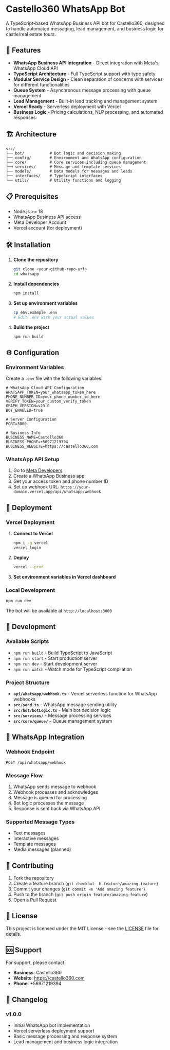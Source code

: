 # Castello360 WhatsApp Bot

A TypeScript-based WhatsApp Business API bot for Castello360, designed to handle automated messaging, lead management, and business logic for castle/real estate tours.

## 🚀 Features

- **WhatsApp Business API Integration** - Direct integration with Meta's WhatsApp Cloud API
- **TypeScript Architecture** - Full TypeScript support with type safety
- **Modular Service Design** - Clean separation of concerns with services for different functionalities
- **Queue System** - Asynchronous message processing with queue management
- **Lead Management** - Built-in lead tracking and management system
- **Vercel Ready** - Serverless deployment with Vercel
- **Business Logic** - Pricing calculations, NLP processing, and automated responses

## 🏗️ Architecture

```
src/
├── bot/           # Bot logic and decision making
├── config/        # Environment and WhatsApp configuration
├── core/          # Core services including queue management
├── services/      # Message and template services
├── models/        # Data models for messages and leads
├── interfaces/    # TypeScript interfaces
└── utils/         # Utility functions and logging
```

## 📋 Prerequisites

- Node.js >= 18
- WhatsApp Business API access
- Meta Developer Account
- Vercel account (for deployment)

## 🛠️ Installation

1. **Clone the repository**
   ```bash
   git clone <your-github-repo-url>
   cd whatsapp
   ```

2. **Install dependencies**
   ```bash
   npm install
   ```

3. **Set up environment variables**
   ```bash
   cp env.example .env
   # Edit .env with your actual values
   ```

4. **Build the project**
   ```bash
   npm run build
   ```

## ⚙️ Configuration

### Environment Variables

Create a `.env` file with the following variables:

```env
# WhatsApp Cloud API Configuration
WHATSAPP_TOKEN=your_whatsapp_token_here
PHONE_NUMBER_ID=your_phone_number_id_here
VERIFY_TOKEN=your_custom_verify_token
GRAPH_VERSION=v23.0
BOT_ENABLED=true

# Server Configuration
PORT=3000

# Business Info
BUSINESS_NAME=Castello360
BUSINESS_PHONE=+56971219394
BUSINESS_WEBSITE=https://castello360.com
```

### WhatsApp API Setup

1. Go to [Meta Developers](https://developers.facebook.com/)
2. Create a WhatsApp Business app
3. Get your access token and phone number ID
4. Set up webhook URL: `https://your-domain.vercel.app/api/whatsapp/webhook`

## 🚀 Deployment

### Vercel Deployment

1. **Connect to Vercel**
   ```bash
   npm i -g vercel
   vercel login
   ```

2. **Deploy**
   ```bash
   vercel --prod
   ```

3. **Set environment variables in Vercel dashboard**

### Local Development

```bash
npm run dev
```

The bot will be available at `http://localhost:3000`

## 🔧 Development

### Available Scripts

- `npm run build` - Build TypeScript to JavaScript
- `npm run start` - Start production server
- `npm run dev` - Start development server
- `npm run watch` - Watch mode for TypeScript compilation

### Project Structure

- **`api/whatsapp/webhook.ts`** - Vercel serverless function for WhatsApp webhooks
- **`src/send.ts`** - WhatsApp message sending utility
- **`src/bot/botLogic.ts`** - Main bot decision logic
- **`src/services/`** - Message processing services
- **`src/core/queue/`** - Queue management system

## 📱 WhatsApp Integration

### Webhook Endpoint

```
POST /api/whatsapp/webhook
```

### Message Flow

1. WhatsApp sends message to webhook
2. Webhook processes and acknowledges
3. Message is queued for processing
4. Bot logic processes the message
5. Response is sent back via WhatsApp API

### Supported Message Types

- Text messages
- Interactive messages
- Template messages
- Media messages (planned)

## 🤝 Contributing

1. Fork the repository
2. Create a feature branch (`git checkout -b feature/amazing-feature`)
3. Commit your changes (`git commit -m 'Add amazing feature'`)
4. Push to the branch (`git push origin feature/amazing-feature`)
5. Open a Pull Request

## 📄 License

This project is licensed under the MIT License - see the [LICENSE](LICENSE) file for details.

## 🆘 Support

For support, please contact:
- **Business**: Castello360
- **Website**: https://castello360.com
- **Phone**: +56971219394

## 🔄 Changelog

### v1.0.0
- Initial WhatsApp bot implementation
- Vercel serverless deployment support
- Basic message processing and response system
- Lead management and business logic integration
